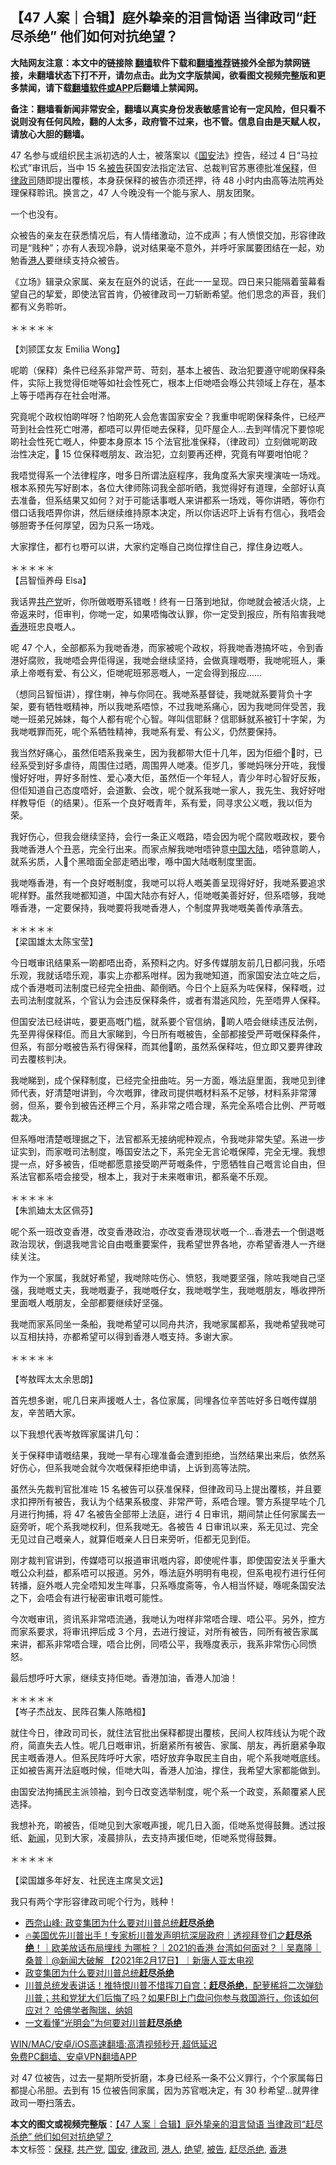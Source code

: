  <h2>【47 人案｜合辑】庭外挚亲的泪言恸语 当律政司“赶尽杀绝” 他们如何对抗绝望？</h2> <p class="notice"><b>大陆网友注意：本文中的链接除 <a href="https://github.com/bannedbook/fanqiang" >翻墙</a>软件下载和<a href="https://github.com/killgcd/justmysocks/blob/master/README.md">翻墙推荐</a>链接外全部为禁网链接，未翻墙状态下打不开，请勿点击。此为文字版禁闻，欲看图文视频完整版和更多禁闻，请下载<a href="https://github.com/bannedbook/fanqiang">翻墙软件或APP</a>后翻墙上禁闻网。</p><p>备注：翻墙看新闻非常安全，翻墙以真实身份发表敏感言论有一定风险，但只看不说则没有任何风险，翻的人太多，政府管不过来，也不管。信息自由是天赋人权，请放心大胆的翻墙。</b></p>  <div class="entry">  <p>47 名参与或组织民主派初选的人士，被落案以《<a href="https://www.bannedbook.org/bnews/tag/%E5%9B%BD%E5%AE%89/" class="st_tag internal_tag" rel="tag" title="标签 国安 下的日志">国安</a>法》控告，经过 4 日“马拉松式”审讯后，当中 15 名<a href="https://www.bannedbook.org/bnews/tag/%E8%A2%AB%E5%91%8A/" class="st_tag internal_tag" rel="tag" title="标签 被告 下的日志">被告</a>获国安法指定法官、总裁判官苏惠德批准<a href="https://www.bannedbook.org/bnews/tag/%E4%BF%9D%E9%87%8A/" class="st_tag internal_tag" rel="tag" title="标签 保释 下的日志">保释</a>，但<a href="https://www.bannedbook.org/bnews/tag/%E5%BE%8B%E6%94%BF%E5%8F%B8/" class="st_tag internal_tag" rel="tag" title="标签 律政司 下的日志">律政司</a>随即提出覆核，本身获保释的被告亦须还押，待 48 小时内由高等法院再处理保释聆讯。换言之，47 人今晚没有一个能与家人、朋友团聚。</p> <p>一个也没有。</p> <p>众被告的亲友在获悉情况后，有人情绪激动，泣不成声；有人愤恨交加，形容律政司是“贱种”；亦有人表现冷静，说对结果毫不意外，并呼吁家属要团结在一起，劝勉香<a href="https://www.bannedbook.org/bnews/tag/%e6%b8%af%e4%ba%ba/" class="st_tag internal_tag" rel="tag" title="标签 港人 下的日志">港人</a>要继续支持众被告。</p> <p>《立场》辑录众家属、亲友在庭外的说话，在此一一呈现。四日来只能隔着萤幕看望自己的挈爱，即使法官首肯，仍被律政司一刀斩断希望。他们思念的声音，我们都有义务聆听。</p> <p>＊＊＊＊＊</p> <p>【刘颕匡女友 Emilia Wong】</p> <p>呢啲（保释）条件已经系非常严苛、苛刻，基本上被告、政治犯要遵守呢啲保释条件，实际上我觉得佢哋等如社会性死亡，根本上佢哋唔会喺公共领域上存在，基本上等于唔再存在社会咁滞。</p> <p>究竟呢个政权怕啲咩呀？怕啲死人会危害国家安全？我重申呢啲保释条件，已经严苛到社会性死亡咁滞，都唔可以畀佢哋去保释，见吓屋企人…去到咩情况下要惊呢啲社会性死亡嘅人，仲要本身原本 15 个法官批准保释，（律政司）立刻做呢啲政治性决定，𠮶 15 位保释嘅朋友、政治犯，立刻要再还柙，究竟有咩要咁怕呢？</p> <p>我唔觉得系一个法律程序，咁多日所谓法庭程序，我角度系大家夹埋演咗一场戏。根本系预先写好剧本，各位大律师陈词我全部听晒，我觉得好有道理，全部好认真去准备，但系结果又如何？对于可能话事嘅人来讲都系一场戏，等你讲晒，等你冇借口话我唔畀你讲，然后继续维持原本决定，所以你话迟吓上诉有冇信心，我唔会够胆寄予任何厚望，因为只系一场戏。</p> <p>大家撑住，都冇乜嘢可以讲，大家约定喺自己岗位撑住自己，撑住身边嘅人。</p> <p>＊＊＊＊＊<br /> 【吕智恒养母 Elsa】</p>  <p>我话畀<a href="https://www.bannedbook.org/bnews/tag/%e5%85%b1%e4%ba%a7%e5%85%9a/" class="st_tag internal_tag" rel="tag" title="标签 共产党 下的日志">共产党</a>听，你所做嘅嘢系错嘅！终有一日落到地狱，你哋就会被活火烧，上帝返来时，佢审判，你哋一定，如果唔悔改认罪，你一定受到报应，所有陷害我哋<a href="https://www.bannedbook.org/bnews/tag/%e9%a6%99%e6%b8%af/" class="st_tag internal_tag" rel="tag" title="标签 香港 下的日志">香港</a>班忠良嘅人。</p> <p>呢 47 个人，全部都系为我哋香港，而家被呢个政权，将我哋香港搞坏咗，令到香港好腐败，我哋唔会畀佢得逞，我哋会继续坚持，会做真理嘅嘢，我哋呢班人，秉承上帝嘅有爱、有公义，佢哋呢班邪恶嘅人，一定会得到报应……</p> <p>（想同吕智恒讲），撑住喇，神与你同在。我哋系基督徒，我哋就系要背负十字架，要有牺牲嘅精神，所以我哋系唔惊，不过我哋系痛心，因为我哋同伴受苦，我哋一班弟兄姊妹，每个人都有呢个心智。咩叫信耶稣？信耶稣就系被钉十字架，为我哋嘅罪而死，呢个系牺牲精神，我哋系有爱、有公义，仍然要保持。</p> <p>我当然好痛心，虽然佢唔系我亲生，因为我都带大佢十几年，因为佢细个𠮶时，已经系受到好多虐待，周围住过晒，周围畀人哋凑。佢岁几，爹哋妈咪分开咗，我慢慢好好咁，畀好多耐性、爱心凑大佢，虽然佢一个年轻人，青少年时心智好反叛，但佢知道自己态度唔好，会道歉、会改，呢个就系我哋一家人，我先生、我好好咁样教导佢（的结果）。佢系一个良好嘅青年，系有爱，同寻求公义嘅，我以佢为荣。</p> <p>我好伤心，但我会继续坚持，会行一条正义嘅路，唔会因为呢个腐败嘅政权，要令我哋香港人个丑恶，完全行出来。而家点解我哋咁唔钟意<span class='wp_keywordlink_affiliate'><a href="https://www.bannedbook.org/" title="中国" target="_blank">中国</a></span><span class='wp_keywordlink_affiliate'><a href="https://www.bannedbook.org/" title="大陆" target="_blank">大陆</a></span>，唔钟意啲人，就系劣质，人𠮶个黑暗面全部走晒出嚟，喺中国大陆嘅制度里面。</p> <p>我哋喺香港，有一个良好嘅制度，我哋可以将人嘅美善呈现得好好，我哋系要追求呢样野。虽然我哋都知道，中国大陆亦有好人，佢哋嘅美善好好，但系唔够，我哋喺香港，一定要保持，我哋要将我哋香港人，个制度畀我哋嘅美善传承落去。</p> <p>＊＊＊＊＊<br /> 【梁国雄太太陈宝莹】</p> <p>今日嘅审讯结果系一啲都唔出奇，系预料之内。好多传媒朋友前几日都问我，乐唔乐观，我就话唔乐观，事实上亦都系咁样。因为我哋知道，而家国安法立咗之后，成个香港嘅司法制度已经完全扭曲、颠倒晒。今日个上庭系为咗保释，保释嘅，过去司法制度就系，个官认为会违反保释条件，或者有潜逃风险，先至唔畀人保释。</p> <p>但国安法已经讲咗，要更高嘅门槛，就系要个官信纳，𠮶啲人唔会继续违反法例，先至畀得保释佢。而且大家睇到，今日所有嘅被告，全部都接受严苛嘅保释条件，但系，有部分嘅被告系冇得保释，而其他𠮶啲，虽然系保释咗，但立即又要畀律政司去覆核判决。</p> <p>我哋睇到，成个保释制度，已经完全扭曲咗。另一方面，喺法庭里面，我哋见到律师代表，好清楚咁讲到，今次嘅罪，律政司提供嘅材料系不足够，材料系非常薄弱，但系，要令到被告还柙三个月，系非常之唔合理，系完全系唔合比例、严苛嘅裁决。</p> <p>但系喺咁清楚嘅理据之下，法官都系无接纳呢种观点，令我哋非常失望。系进一步证实到，而家嘅司法制度，喺国安法之下，系完全无言论嘅保障，完全无埋。我想提一点，好多被告，佢哋都愿意接受啲严苛嘅条件，宁愿牺牲自己嘅言论自由，但系法官都系唔会接受，根本上，我对于未来嘅审讯，都系毫不乐观。</p>  <p>＊＊＊＊＊<br /> 【朱凯廸太太区佩芬】</p> <p>呢个系一班改变香港，改变香港政治，亦改变香港现状嘅一个…香港去一个倒退嘅政治现状，倒退我哋言论自由嘅重要案件，我希望世界各地，亦希望香港人一齐继续关注。</p> <p>作为一个家属，我就好希望，我哋除咗伤心、愤怒，我哋要坚强，除咗我哋自己坚强，我哋嘅丈夫，我哋嘅妻子，我哋嘅仔女，我哋嘅学生，我哋嘅朋友，喺收押所里面嘅人嘅朋友，全部都要继续好坚强。</p> <p>我哋而家系同坐一条船，我哋希望可以同舟共济，我哋家属都系，我哋希望我哋可以互相扶持，亦都希望可以得到香港人嘅支持。多谢大家。</p> <p>＊＊＊＊＊</p> <p>【岑敖晖太太余思朗】</p> <p>首先想多谢，呢几日来声援嘅人士，各位家属，同埋各位辛苦咗好多日嘅传媒朋友，辛苦晒大家。</p> <p>以下我想代表岑敖晖家属讲几句：</p> <p>关于保释申请嘅结果，我哋一早有心理准备会遭到拒绝，当然结果出来后，依然系好伤心，但系我哋会就今次嘅保释拒绝申请，上诉到高等法院。</p> <p>虽然头先裁判官批准咗 15 名被告可以获准保释，但律政司马上提出覆核，并且要求扣押所有被告，我认为个结果系极度、非常严苛，系唔合理。警方系提早咗个几月进行拘捕，将 47 名被告全部带上法庭，进行 4 日审讯，期间禁止任何家属去一庭旁听，呢个系我哋权利，但系我哋无。各被告 4 日审讯以来，系无见过、完全无见过自己嘅亲人，就算佢嘅亲人日日来旁听，佢都无见到佢。</p> <p>刚才裁判官讲到，传媒唔可以报道审讯嘅内容，即使呢件事，即使国安法关乎重大嘅公众利益，都系唔可以报道。另外，喺法庭外明明有电视，但系电视冇进行任何转播，庭外嘅人完全唔知发生咩事，只系喺度斋等，令人相当怀疑，喺呢条国安法之下，会唔会有进行秘密审讯嘅可能性。</p>  <p>今次嘅审讯，资讯系非常唔流通，我哋认为咁样非常唔合理、唔公平。另外，控方而家系要求，将审讯押后成 3 个月，去进行搜证，对所有被告，同所有被告家属来讲，都系非常唔合理，唔合比例，同唔公平，我喺度表示，我系非常伤心同愤怒。</p> <p>最后想呼吁大家，继续支持佢哋。香港加油，香港人加油！</p> <p>＊＊＊＊＊<br /> 【岑子杰战友、民阵召集人陈皓桓】</p> <p>就住今日，律政司司长，就住法官批出保释都提出覆核，民间人权阵线认为呢个政府，简直失去人性。呢几日嘅审讯，折磨紧所有被告、家属、朋友，再折磨紧争取民主嘅香港人。但系民阵呼吁大家，唔好放弃争取民主自由，呢个系我哋嘅底线。正如被告离开法庭嘅时候，佢哋大叫，香港人加油，撑住，我希望大家都能做到。</p> <p>由国安法拘捕民主派领袖，到今日改变选举制度，呢个系一个政变，系颠覆紧人民选择。</p> <p>我想补充，啲被告，佢哋见到大家嘅声援，呢几日入面，佢哋系觉得鼓舞。透过报纸、<span class='wp_keywordlink_affiliate'><a href="https://www.bannedbook.org/" title="新闻">新闻</a></span>，见到大家，凌晨排队，去支持声援佢哋，佢哋系觉得鼓舞。</p> <p>＊＊＊＊＊</p> <p>【梁国雄多年好友、社民连主席吴文远】</p> <p>我只有两个字形容律政司呢个行为，贱种！</p> <ul class='op-related-articles' title='相关阅读'> <li><a href='https://www.bannedbook.org/bnews/comments/20210218/1489244.html' target='_blank'>西奈山峰: 政变集团为什么要对川普总统<b>赶尽杀绝</b></a></li> <li><a href='https://www.bannedbook.org/bnews/taiwannews/20210217/1488985.html' target='_blank'>🔥美国优先川普出手！专家析川普发声明抗深层政府｜透视拜登们之<b>赶尽杀绝</b>！｜欧美放话布局埋线 为哪桩？｜2021的香港 台湾如何面对？｜吴嘉隆｜桑普｜@新闻大破解 【2021年2月17日】｜新唐人亚太电视</a></li> <li><a href='https://www.bannedbook.org/bnews/ssgc/20210217/1488927.html' target='_blank'>政变集团为什么要对川普总统<b>赶尽杀绝</b></a></li> <li><a href='https://www.bannedbook.org/bnews/bannedvideo/20210112/1465711.html' target='_blank'>川普总统发表讲话！推特恨川普不惜挥刀自宫；<b>赶尽杀绝</b>，配萝稀将二次弹劾川普；共和党犹大们后悔了吗？如果FBI上门盘问你参与救国游行，你该如何应对？ 哈佛学者陶瑞，纳姐</a></li> <li><a href='https://www.bannedbook.org/bnews/bannedvideo/20201203/1441433.html' target='_blank'>一文看懂“光明会”为何要对川普<b>赶尽杀绝</b></a></li> </ul> <p class="texttj"> <a href="https://github.com/bannedbook/fanqiang/wiki/V2ray%E6%9C%BA%E5%9C%BA" target="_blank">WIN/MAC/安卓/iOS高速翻墙:高清视频秒开,超低延迟</a><br/> <a href="https://github.com/bannedbook/fanqiang/wiki/%E7%A6%81%E9%97%BB%E7%BD%91%E5%AE%89%E5%8D%93%E7%BF%BB%E5%A2%99%E6%96%B0%E9%97%BBAPP" target="_blank">免费PC翻墙、安卓VPN翻墙APP</a></p><p>对 47 位被告，过去一星期所受折磨，本身已经系一条不公义罪行，个个家属每日都提心吊胆。去到有 15 位被告同家属，因为苏官嘅决定，有 30 秒希望…就畀律政司一嘢扫落去。</p> <a name='sharetosocial'></a>       <div><b>本文的图文或视频完整版</b>：<a href='https://www.bannedbook.org/bnews/comments/20210305/1498714.html'>【47 人案｜合辑】庭外挚亲的泪言恸语 当律政司“赶尽杀绝” 他们如何对抗绝望？</a></div>  </div><!--END ENTRY--> <div class="postfooter"> <div>本文标签：<a href="https://www.bannedbook.org/bnews/tag/%E4%BF%9D%E9%87%8A/" rel="tag">保释</a>, <a href="https://www.bannedbook.org/bnews/tag/%e5%85%b1%e4%ba%a7%e5%85%9a/" rel="tag">共产党</a>, <a href="https://www.bannedbook.org/bnews/tag/%E5%9B%BD%E5%AE%89/" rel="tag">国安</a>, <a href="https://www.bannedbook.org/bnews/tag/%E5%BE%8B%E6%94%BF%E5%8F%B8/" rel="tag">律政司</a>, <a href="https://www.bannedbook.org/bnews/tag/%e6%b8%af%e4%ba%ba/" rel="tag">港人</a>, <a href="https://www.bannedbook.org/bnews/tag/%E7%BB%9D%E6%9C%9B/" rel="tag">绝望</a>, <a href="https://www.bannedbook.org/bnews/tag/%E8%A2%AB%E5%91%8A/" rel="tag">被告</a>, <a href="https://www.bannedbook.org/bnews/tag/%E8%B5%B6%E5%B0%BD%E6%9D%80%E7%BB%9D/" rel="tag">赶尽杀绝</a>, <a href="https://www.bannedbook.org/bnews/tag/%e9%a6%99%e6%b8%af/" rel="tag">香港</a></div>  </div><!--END POSTFOOTER--> 
